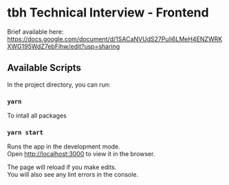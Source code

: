 # tbh Technical Interview - Frontend

Brief available here: https://docs.google.com/document/d/1SACaNVUdS27PuIi6LMeH4ENZWRKXWG195WdZ7ebFihw/edit?usp=sharing

## Available Scripts

In the project directory, you can run:

### `yarn`

To intall all packages

### `yarn start`

Runs the app in the development mode.\
Open [http://localhost:3000](http://localhost:3000) to view it in the browser.

The page will reload if you make edits.\
You will also see any lint errors in the console.
